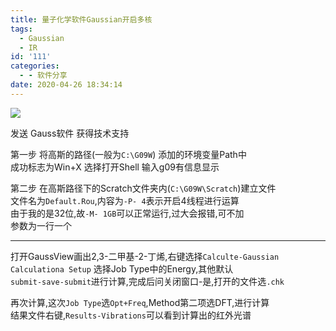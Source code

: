 ```yaml
---
title: 量子化学软件Gaussian开启多核
tags:
  - Gaussian
  - IR
id: '111'
categories:
  - - 软件分享
date: 2020-04-26 18:34:14
---
```


![](https://img.limour.top/archives_2023/blog_wp/2020/04/qrcode_for_gh_2f2011f8d30c_1280-e1587098787293.jpg)

发送 Gauss软件 获得技术支持

第一步 将高斯的路径(一般为`C:\G09W`) 添加的环境变量Path中  
成功标志为Win+X 选择打开Shell 输入g09有信息显示

第二步 在高斯路径下的Scratch文件夹内(`C:\G09W\Scratch`)建立文件  
文件名为`Default.Rou`,内容为`-P- 4`表示开启4线程进行运算  
由于我的是32位,故`-M- 1GB`可以正常运行,过大会报错,可不加  
参数为一行一个

* * *

打开GaussView画出2,3-二甲基-2-丁烯,右键选择`Calculte-Gaussian Calculationa Setup` 选择Job Type中的Energy,其他默认  
`submit-save-submit`进行计算,完成后问关闭窗口-是,打开的文件选`.chk`

再次计算,这次`Job Type`选`Opt+Freq`,Method第二项选DFT,进行计算  
结果文件右键,`Results-Vibrations`可以看到计算出的红外光谱